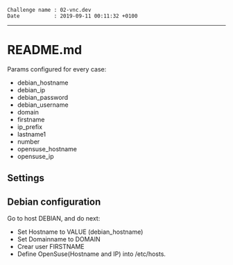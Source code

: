 ```
Challenge name : 02-vnc.dev
Date           : 2019-09-11 00:11:32 +0100
```
---
# README.md

Params configured for every case:
* debian_hostname
* debian_ip
* debian_password
* debian_username
* domain
* firstname
* ip_prefix
* lastname1
* number
* opensuse_hostname
* opensuse_ip

## Settings


## Debian configuration

Go to host DEBIAN, and do next:
* Set Hostname to VALUE (debian_hostname)
* Set Domainname to DOMAIN
* Crear user FIRSTNAME
* Define OpenSuse(Hostname and IP) into /etc/hosts.
